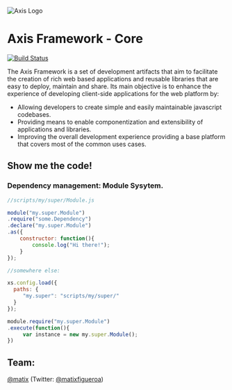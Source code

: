 ![Axis Logo](//raw.github.com/axis-js/axis-core/master/axis-logo.png)

Axis Framework - Core
=====================

[![Build Status](https://secure.travis-ci.org/axis-js/axis-core.png)](http://travis-ci.org/axis-js/axis-core)

The Axis Framework is a set of development artifacts that aim to facilitate the creation of rich web based 
applications and reusable libraries that are easy to deploy, maintain and share.
Its main objective is to enhance the experience of developing client-side applications for the web platform by:
* Allowing developers to create simple and easily maintainable javascript codebases.
* Providing means to enable componentization and extensibility of applications and libraries.
* Improving the overall development experience providing a base platform that covers most of the common uses cases.

Show me the code!
-----------------

### Dependency management: Module Sysytem.
```javascript
//scripts/my/super/Module.js

module("my.super.Module")
.require("some.Dependency")
.declare("my.super.Module")
.as({
    constructor: function(){
        console.log("Hi there!");
    }
});

//somewhere else:

xs.config.load({
  paths: {
     "my.super": "scripts/my/super/"
  }
});

module.require("my.super.Module")
.execute(function(){
     var instance = new my.super.Module();
})

```

Team:
-------
[@matix](/matix) (Twitter: [@matixfigueroa](//twitter.com/matixfigueroa))